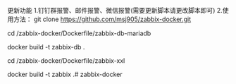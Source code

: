 更新功能
1.钉钉群报警、邮件报警、微信报警(需要更新脚本请更改脚本即可)
2.使用方法：
    git clone https://github.com/msj905/zabbix-docker.git
	
   cd /zabbix-docker/Dockerfile/zabbix-db-mariadb
   
   docker build -t zabbix-db .
   
  cd /zabbix-docker/Dockerfile/zabbix-xxl
  
  docker build -t zabbix .# zabbix-docker
